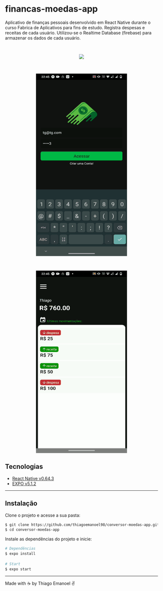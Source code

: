 # financas-moedas-app


Aplicativo de finanças pessoais desenvolvido em React Native durante o curso Fabrica de Aplicativos para fins de estudo. Registra despesas e receitas de cada usuário. 
Utilizou-se o Realtime Database (firebase) para armazenar os dados de cada usuário.

<br/>
<p align = "center"><img src="https://img.shields.io/badge/STATUS-CONCLU%C3%8DDO-green" /></p>
<br/>

<p align="center">
    <img width = "300" height= "600" src = "assets/to_readme/app_1.gif">
</p>
<br/>
<p align="center">
    <img width = "300" height= "600" src = "assets/to_readme/app_2.gif">
</p>


## Tecnologias
- [React Native v0.64.3](https://reactnative.dev/)
- [EXPO v5.1.2](https://github.com/expo/expo)

___

## Instalação

Clone o projeto e acesse a sua pasta: 

```sh
$ git clone https://github.com/thiagoemanoel98/conversor-moedas-app.git
$ cd conversor-moedas-app
```

Instale as dependências do projeto e inicie:

```sh
# Dependências
$ expo install

# Start
$ expo start
```

___

Made with :coffee: by Thiago Emanoel :v:

